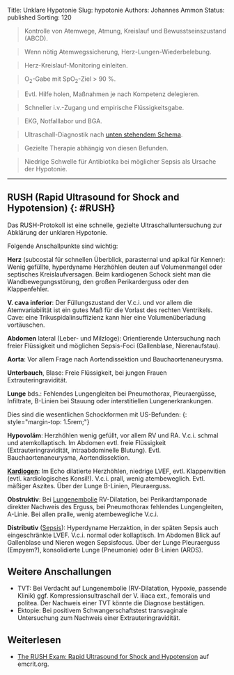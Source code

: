 Title: Unklare Hypotonie
Slug: hypotonie
Authors: Johannes Ammon
Status: published
Sorting: 120

> Kontrolle von Atemwege, Atmung, Kreislauf und Bewusstseinszustand (ABCD).

> Wenn nötig Atemwegssicherung, Herz-Lungen-Wiederbelebung.

> Herz-Kreislauf-Monitoring einleiten.

> O<sub>2</sub>-Gabe mit SpO<sub>2</sub>-Ziel >&nbsp;90 %.

> Evtl. Hilfe holen, Maßnahmen je nach Kompetenz delegieren.

> Schneller i.v.-Zugang und empirische Flüssigkeitsgabe.

> EKG, Notfalllabor und BGA.

> Ultraschall-Diagnostik nach [unten stehendem Schema](#RUSH).

> Gezielte Therapie abhängig von diesen Befunden.

> Niedrige Schwelle für Antibiotika bei möglicher Sepsis als Ursache der Hypotonie.

------------------------------------------------------------

## RUSH (Rapid Ultrasound for Shock and Hypotension) {: #RUSH}

Das RUSH-Protokoll ist eine schnelle, gezielte Ultraschalluntersuchung zur Abklärung der unklaren Hypotonie.

Folgende Anschallpunkte sind wichtig:

**Herz** (subcostal für schnellen Überblick, parasternal und apikal für Kenner): Wenig gefüllte, hyperdyname Herzhöhlen deuten auf Volumenmangel oder septisches Kreislaufversagen. Beim kardiogenen Schock sieht man die Wandbewegungsstörung, den großen Perikarderguss oder den Klappenfehler.

**V. cava inferior**: Der Füllungszustand der V.c.i. und vor allem die Atemvariabilität ist ein gutes Maß für die Vorlast des rechten Ventrikels. Cave: eine Trikuspidalinsuffizienz kann hier eine Volumenüberladung vortäuschen.

**Abdomen** lateral (Leber- und Milzloge): Orientierende Untersuchung nach freier Flüssigkeit und möglichen Sepsis-Foci (Gallenblase, Nierenaufstau).

**Aorta**: Vor allem Frage nach Aortendissektion und Bauchaortenaneurysma.

**Unterbauch**, Blase: Freie Flüssigkeit, bei jungen Frauen Extrauteringravidität.

**Lunge** bds.: Fehlendes Lungengleiten bei Pneumothorax, Pleuraergüsse, Infiltrate, B-Linien bei Stauung oder interstitiellen Lungenerkrankungen.

Dies sind die wesentlichen Schockformen mit US-Befunden:
{: style="margin-top: 1.5rem;"}

**Hypovoläm**: Herzhöhlen wenig gefüllt, vor allem RV und RA. V.c.i. schmal und atemkollaptisch. Im Abdomen evtl. freie Flüssigkeit (Extrauteringravidität, intraabdominelle Blutung). Evtl. Bauchaortenaneurysma, Aortendissektion.

**[Kardiogen](kardiogener-schock)**: Im Echo dilatierte Herzhöhlen, niedrige LVEF, evtl. Klappenvitien (evtl. kardiologisches Konsil!). V.c.i. prall, wenig atembeweglich. Evtl. mäßiger Aszites. Über der Lunge B-Linien, Pleuraerguss.

**Obstruktiv**: Bei [Lungenembolie](lungenembolie) RV-Dilatation, bei Perikardtamponade direkter Nachweis des Erguss, bei Pneumothorax fehlendes Lungengleiten, A-Linie. Bei allen pralle, wenig atembewegliche V.c.i.

**Distributiv** ([Sepsis](septischer-schock)): Hyperdyname Herzaktion, in der späten Sepsis auch eingeschränkte LVEF. V.c.i. normal oder kollaptisch. Im Abdomen Blick auf Gallenblase und Nieren wegen Sepsisfocus. Über der Lunge Pleuraerguss (Empyem?), konsolidierte Lunge (Pneumonie) oder B-Linien (ARDS).

## Weitere Anschallungen

- TVT: Bei Verdacht auf Lungenembolie (RV-Dilatation, Hypoxie, passende Klinik) ggf. Kompressionsultraschall der V.&nbsp;iliaca ext., femoralis und politea. Der Nachweis einer TVT könnte die Diagnose bestätigen.
- Ektopie: Bei positivem Schwangerschaftstest transvaginale Untersuchung zum Nachweis einer Extrauteringravidität.

## Weiterlesen

- [The RUSH Exam: Rapid Ultrasound for Shock and Hypotension](https://emcrit.org/rush-exam/) auf emcrit.org.
